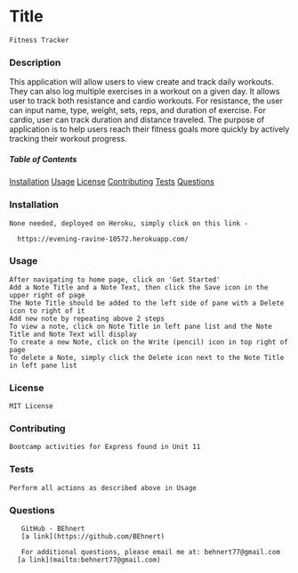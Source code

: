 
  # Title
    Fitness Tracker
  ### Description
  This application will allow users to view create and track daily workouts. They can also log multiple exercises in a workout on a given day. It allows user to track both resistance and cardio workouts.  For resistance, the user can input name, type, weight, sets, reps, and duration of exercise. For cardio, user can track duration and distance traveled.
  The purpose of application is to help users reach their fitness goals more quickly by actively tracking their workout progress.

  ##### Table of Contents
   [Installation](#installation)
   [Usage](#usage)
   [License](#license)
   [Contributing](#contributing)
   [Tests](#tests)
   [Questions](#questions)
  
  ### Installation
    None needed, deployed on Heroku, simply click on this link - 

      https://evening-ravine-10572.herokuapp.com/
      
  ### Usage
    After navigating to home page, click on 'Get Started'
    Add a Note Title and a Note Text, then click the Save icon in the upper right of page
    The Note Title should be added to the left side of pane with a Delete icon to right of it
    Add new note by repeating above 2 steps
    To view a note, click on Note Title in left pane list and the Note Title and Note Text will display
    To create a new Note, click on the Write (pencil) icon in top right of page
    To delete a Note, simply click the Delete icon next to the Note Title in left pane list

  ### License
    MIT License
 
  ### Contributing
    Bootcamp activities for Express found in Unit 11

  ### Tests
    Perform all actions as described above in Usage

  ### Questions
       GitHub - BEhnert
       [a link](https://github.com/BEhnert)
      
       For additional questions, please email me at: behnert77@gmail.com
      [a link](mailto:behnert77@gmail.com)